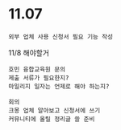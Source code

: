 # 11.07

```
외부 업체 사용 신청서 필요 기능 작성
```
11/8 해야할거
```
호민 융합교육원 문의
제출 서류가 필요한지?
마일리지 일자는 언제로 해야 하는지?

회의
크몽 업체 알아보고 신청서에 쓰기
커뮤니티에 올릴 정리글 쓸 준비
```